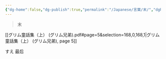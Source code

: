 ```yaml
---
{"dg-home":false,"dg-publish":true,"permalink":"/Japanese/言葉/末/","dgPassFrontmatter":true}
---
```



>  末

[[グリム童話集（上） (グリム兄弟).pdf#page=5&selection=168,0,168,1|グリム童話集（上） (グリム兄弟), page 5]]

すえ
最后
